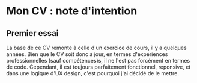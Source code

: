 # Mon CV : note d'intention

## Premier essai
La base de ce CV remonte à celle d'un exercice de cours, il y a quelques années. Bien que le CV soit donc à jour, en termes d'expériences professionnelles (sauf compétences)s, il ne l'est pas forcément en termes de code. Cependant, il est toujours parfaitement fonctionnel, reponsive, et dans une logique d'UX design, c'est pourquoi j'ai décidé de le mettre.
